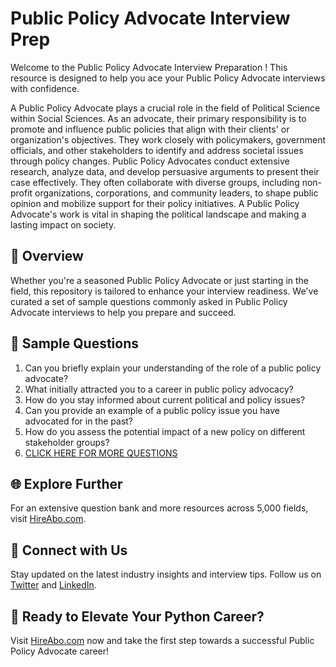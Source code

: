 # Public Policy Advocate Interview Prep

Welcome to the Public Policy Advocate Interview Preparation ! This resource is designed to help you ace your Public Policy Advocate interviews with confidence.

A Public Policy Advocate plays a crucial role in the field of Political Science within Social Sciences. As an advocate, their primary responsibility is to promote and influence public policies that align with their clients' or organization's objectives. They work closely with policymakers, government officials, and other stakeholders to identify and address societal issues through policy changes. Public Policy Advocates conduct extensive research, analyze data, and develop persuasive arguments to present their case effectively. They often collaborate with diverse groups, including non-profit organizations, corporations, and community leaders, to shape public opinion and mobilize support for their policy initiatives. A Public Policy Advocate's work is vital in shaping the political landscape and making a lasting impact on society.

## 🚀 Overview

Whether you're a seasoned Public Policy Advocate or just starting in the field, this repository is tailored to enhance your interview readiness. We've curated a set of sample questions commonly asked in Public Policy Advocate interviews to help you prepare and succeed.

## 📝 Sample Questions

1. Can you briefly explain your understanding of the role of a public policy advocate?
2. What initially attracted you to a career in public policy advocacy?
3. How do you stay informed about current political and policy issues?
4. Can you provide an example of a public policy issue you have advocated for in the past?
5. How do you assess the potential impact of a new policy on different stakeholder groups?
6. [CLICK HERE FOR MORE QUESTIONS](https://hireabo.com/job/7_3_40/Public%20Policy%20Advocate)

## 🌐 Explore Further

For an extensive question bank and more resources across 5,000 fields, visit [HireAbo.com](https://www.hireabo.com).

## 📱 Connect with Us

Stay updated on the latest industry insights and interview tips. Follow us on [Twitter](https://twitter.com/hireabo) and [LinkedIn](https://www.linkedin.com/in/hire-abo-3609972a8/).

## 🚀 Ready to Elevate Your Python Career?

Visit [HireAbo.com](https://www.hireabo.com) now and take the first step towards a successful Public Policy Advocate career!